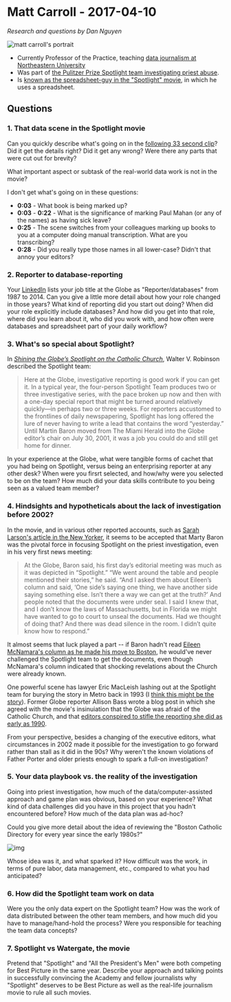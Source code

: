 # Matt Carroll - 2017-04-10

*Research and questions by Dan Nguyen*

![matt carroll's portrait](https://camd.northeastern.edu/journalism/wp-content/uploads/sites/3/2016/11/Matt_Carroll_803x524-392x256.jpg)

- Currently Professor of the Practice, teaching [data journalism at Northeastern University](https://camd.northeastern.edu/journalism/people/matthew-carroll/)
- Was part of [the Pulitzer Prize Spotlight team investigating priest abuse](http://www.bostonglobe.com/arts/movies/spotlight-movie).
- Is [known as the spreadsheet-guy in the "Spotlight" movie](http://www.bostonglobe.com/arts/movies/spotlight-movie), in which he uses a spreadsheet.

## Questions

### 1. That data scene in the Spotlight movie

Can you quickly describe what's going on in the [following 33 second clip](https://www.youtube.com/embed/rDf_ZEvCpn4)? Did it get the details right? Did it get any wrong? Were there any parts that were cut out for brevity?

What important aspect or subtask of the real-world data work is not in the movie?

I don't get what's going on in these questions:

- **0:03** - What book is being marked up?
- **0:03** - **0:22** - What is the significance of marking Paul Mahan (or any of the names) as having sick leave?
- **0:25** - The scene switches from your colleagues marking up books to you at a computer doing manual transcription. What are you transcribing?
- **0:28** - Did you really type those names in all lower-case? Didn't that annoy your editors?

### 2. Reporter to database-reporting

Your [LinkedIn](https://www.linkedin.com/in/matthewscarroll) lists your job title at the Globe as "Reporter/databases" from 1987 to 2014. Can you give a little more detail about how your role changed in those years? What kind of reporting did you start out doing? When did your role explicitly include databases? And how did you get into that role, where did you learn about it, who did you work with, and how often were databases and spreadsheet part of your daily workflow?

### 3. What's so special about Spotlight?

In [*Shining the Globe’s Spotlight on the Catholic Church*](http://niemanreports.org/articles/shining-the-globes-spotlight-on-the-catholic-church/), Walter V. Robinson described the Spotlight team:

> Here at the Globe, investigative reporting is good work if you can get it. In a typical year, the four-person Spotlight Team produces two or three investigative series, with the pace broken up now and then with a one-day special report that might be turned around relatively quickly—in perhaps two or three weeks. For reporters accustomed to the frontlines of daily newspapering, Spotlight has long offered the lure of never having to write a lead that contains the word “yesterday.” Until Martin Baron moved from The Miami Herald into the Globe editor’s chair on July 30, 2001, it was a job you could do and still get home for dinner.

In your experience at the Globe, what were tangible forms of cachet that you had being on Spotlight, versus being an enterprising reporter at any other desk? When were you firsrt selected, and how/why were you selected to be on the team? How much did your data skills contribute to you being seen as a valued team member? 

### 4. Hindsights and hypotheticals about the lack of investigation before 2002?

In the movie, and in various other reported accounts, such as [Sarah Larson's article in the New Yorker](http://www.newyorker.com/culture/sarah-larson/spotlight-and-its-revelations), it seems to be accepted that Marty Baron was the pivotal force in focusing Spotlight on the priest investigation, even in his very first news meeting:

>  At the Globe, Baron said, his first day’s editorial meeting was much as it was depicted in “Spotlight.” “We went around the table and people mentioned their stories,” he said. “And I asked them about Eileen’s column and said, ‘One side’s saying one thing, we have another side saying something else. Isn’t there a way we can get at the truth?’ And people noted that the documents were under seal. I said I knew that, and I don’t know the laws of Massachusetts, but in Florida we might have wanted to go to court to unseal the documents. Had we thought of doing that? And there was dead silence in the room. I didn’t quite know how to respond.”

It almost seems that luck played a part -- if Baron hadn't read [Eileen McNamara's column as he made his move to Boston](http://www.bishop-accountability.org/news5/2001_07_29_McNamara_Passing_the_Buck.htm), he would've never challenged the Spotlight team to get the documents, even though McNamara's column indicated that shocking revelations about the Church were already known.

One powerful scene has lawyer Eric MacLeish lashing out at the Spotlight team for burying the story in Metro back in 1993 (I [think this might be the story](http://archive.boston.com/globe/spotlight/abuse/archives/120993_accusations.htm)). Former Globe reporter Allison Bass wrote a blog post in which she agreed with the movie's insinuiation that the Globe was afraid of the Catholic Church, and that [editors conspired to stifle the reporting she did as early as 1990](http://www.huffingtonpost.com/alison-bass/boston-priest-scandal-story-spotlight_b_9041238.html).

From your perspective, besides  a changing of the executive editors, what circumstances in 2002 made it possible for the investigation to go forward rather than stall as it did in the 90s? Why weren't the known violations of Father Porter and older priests enough to spark a full-on investigation?



### 5. Your data playbook vs. the reality of the investigation

Going into priest investigation, how much of the data/computer-assisted approach and game plan was obvious, based on your experience? What kind of data challenges did you have in this project that you hadn't encountered before? How much of the data plan was ad-hoc?

Could you give more detail about the idea of reviewing the "Boston Catholic Directory for every year since the early 1980s?"

![img](http://i.imgur.com/zRdOym8.png)

Whose idea was it, and what sparked it? How difficult was the work, in terms of pure labor, data management, etc., compared to what you had anticipated?

### 6. How did the Spotlight team work on data

Were you the only data expert on the Spotlight team? How was the work of data distributed between the other team members, and how much did you have to manage/hand-hold the process? Were you responsible for teaching the team data concepts?

### 7. Spotlight vs Watergate, the movie

Pretend that "Spotlight" and "All the President's Men" were both competing for Best Picture in the same year. Describe your approach and talking points in successfully convincing the Academy and fellow journalists why "Spotlight" deserves to be Best Picture as well as the real-life journalism movie to rule all such movies.
